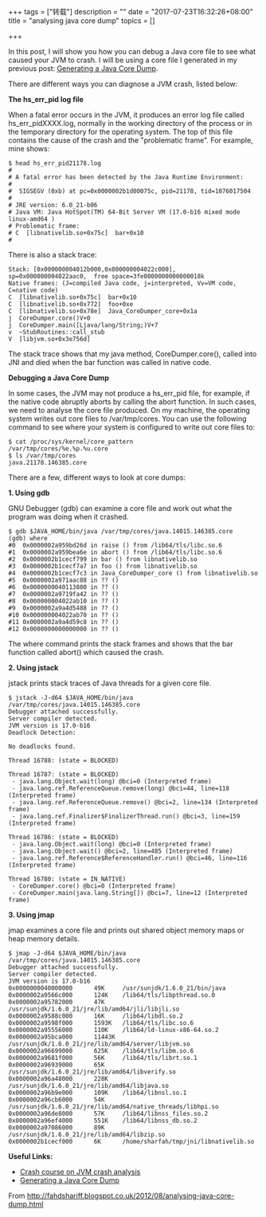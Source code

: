 +++
tags = ["转载"]
description = ""
date = "2017-07-23T16:32:26+08:00"
title = "analysing java core dump"
topics = []

+++

In this post, I will show you how you can debug a Java core file to see what caused your JVM to crash. I will be using a core file I generated in my previous post: [Generating a Java Core Dump](http://fahdshariff.blogspot.co.uk/2012/08/generating-java-core-dump.html).

There are different ways you can diagnose a JVM crash, listed below:

**The hs_err_pid log file**

When a fatal error occurs in the JVM, it produces an error log file called hs_err_pidXXXX.log, normally in the working directory of the process or in the temporary directory for the operating system. The top of this file contains the cause of the crash and the "problematic frame". For example, mine shows:

```
$ head hs_err_pid21178.log
#
# A fatal error has been detected by the Java Runtime Environment:
#
#  SIGSEGV (0xb) at pc=0x0000002b1d00075c, pid=21178, tid=1076017504
#
# JRE version: 6.0_21-b06
# Java VM: Java HotSpot(TM) 64-Bit Server VM (17.0-b16 mixed mode linux-amd64 )
# Problematic frame:
# C  [libnativelib.so+0x75c]  bar+0x10
#
```

There is also a stack trace:
```
Stack: [0x000000004012b000,0x000000004022c000],  sp=0x000000004022aac0,  free space=3fe0000000000000018k
Native frames: (J=compiled Java code, j=interpreted, Vv=VM code, C=native code)
C  [libnativelib.so+0x75c]  bar+0x10
C  [libnativelib.so+0x772]  foo+0xe
C  [libnativelib.so+0x78e]  Java_CoreDumper_core+0x1a
j  CoreDumper.core()V+0
j  CoreDumper.main([Ljava/lang/String;)V+7
v  ~StubRoutines::call_stub
V  [libjvm.so+0x3e756d]
```

The stack trace shows that my java method, CoreDumper.core(), called into JNI and died when the bar function was called in native code.

**Debugging a Java Core Dump**

In some cases, the JVM may not produce a hs_err_pid file, for example, if the native code abruptly aborts by calling the abort function. In such cases, we need to analyse the core file produced. On my machine, the operating system writes out core files to /var/tmp/cores. You can use the following command to see where your system is configured to write out core files to:

```
$ cat /proc/sys/kernel/core_pattern
/var/tmp/cores/%e.%p.%u.core
$ ls /var/tmp/cores
java.21178.146385.core
```

There are a few, different ways to look at core dumps:

**1. Using gdb**

GNU Debugger (gdb) can examine a core file and work out what the program was doing when it crashed.

```
$ gdb $JAVA_HOME/bin/java /var/tmp/cores/java.14015.146385.core
(gdb) where
#0  0x0000002a959bd26d in raise () from /lib64/tls/libc.so.6
#1  0x0000002a959bea6e in abort () from /lib64/tls/libc.so.6
#2  0x0000002b1cecf799 in bar () from libnativelib.so
#3  0x0000002b1cecf7a7 in foo () from libnativelib.so
#4  0x0000002b1cecf7c3 in Java_CoreDumper_core () from libnativelib.so
#5  0x0000002a971aac88 in ?? ()
#6  0x0000000040113800 in ?? ()
#7  0x0000002a9719fa42 in ?? ()
#8  0x000000004022ab10 in ?? ()
#9  0x0000002a9a4d5488 in ?? ()
#10 0x000000004022ab70 in ?? ()
#11 0x0000002a9a4d59c8 in ?? ()
#12 0x0000000000000000 in ?? ()
```

The where command prints the stack frames and shows that the bar function called abort() which caused the crash.

**2. Using jstack**

jstack prints stack traces of Java threads for a given core file.

```
$ jstack -J-d64 $JAVA_HOME/bin/java /var/tmp/cores/java.14015.146385.core
Debugger attached successfully.
Server compiler detected.
JVM version is 17.0-b16
Deadlock Detection:

No deadlocks found.

Thread 16788: (state = BLOCKED)

Thread 16787: (state = BLOCKED)
 - java.lang.Object.wait(long) @bci=0 (Interpreted frame)
 - java.lang.ref.ReferenceQueue.remove(long) @bci=44, line=118 (Interpreted frame)
 - java.lang.ref.ReferenceQueue.remove() @bci=2, line=134 (Interpreted frame)
 - java.lang.ref.Finalizer$FinalizerThread.run() @bci=3, line=159 (Interpreted frame)

Thread 16786: (state = BLOCKED)
 - java.lang.Object.wait(long) @bci=0 (Interpreted frame)
 - java.lang.Object.wait() @bci=2, line=485 (Interpreted frame)
 - java.lang.ref.Reference$ReferenceHandler.run() @bci=46, line=116 (Interpreted frame)

Thread 16780: (state = IN_NATIVE)
 - CoreDumper.core() @bci=0 (Interpreted frame)
 - CoreDumper.main(java.lang.String[]) @bci=7, line=12 (Interpreted frame)
```

**3. Using jmap**

jmap examines a core file and prints out shared object memory maps or heap memory details.

```
$ jmap -J-d64 $JAVA_HOME/bin/java /var/tmp/cores/java.14015.146385.core
Debugger attached successfully.
Server compiler detected.
JVM version is 17.0-b16
0x0000000040000000      49K     /usr/sunjdk/1.6.0_21/bin/java
0x0000002a9566c000      124K    /lib64/tls/libpthread.so.0
0x0000002a95782000      47K     /usr/sunjdk/1.6.0_21/jre/lib/amd64/jli/libjli.so
0x0000002a9588c000      16K     /lib64/libdl.so.2
0x0000002a9598f000      1593K   /lib64/tls/libc.so.6
0x0000002a95556000      110K    /lib64/ld-linux-x86-64.so.2
0x0000002a95bca000      11443K  /usr/sunjdk/1.6.0_21/jre/lib/amd64/server/libjvm.so
0x0000002a96699000      625K    /lib64/tls/libm.so.6
0x0000002a9681f000      56K     /lib64/tls/librt.so.1
0x0000002a96939000      65K     /usr/sunjdk/1.6.0_21/jre/lib/amd64/libverify.so
0x0000002a96a48000      228K    /usr/sunjdk/1.6.0_21/jre/lib/amd64/libjava.so
0x0000002a96b9e000      109K    /lib64/libnsl.so.1
0x0000002a96cb6000      54K     /usr/sunjdk/1.6.0_21/jre/lib/amd64/native_threads/libhpi.so
0x0000002a96de8000      57K     /lib64/libnss_files.so.2
0x0000002a96ef4000      551K    /lib64/libnss_db.so.2
0x0000002a97086000      89K     /usr/sunjdk/1.6.0_21/jre/lib/amd64/libzip.so
0x0000002b1cecf000      6K      /home/sharfah/tmp/jni/libnativelib.so
```

**Useful Links:**

* [Crash course on JVM crash analysis](http://weblogs.java.net/blog/kohsuke/archive/2009/02/crash_course_on.html)
* [Generating a Java Core Dump](http://fahdshariff.blogspot.co.uk/2012/08/generating-java-core-dump.html)

From http://fahdshariff.blogspot.co.uk/2012/08/analysing-java-core-dump.html
